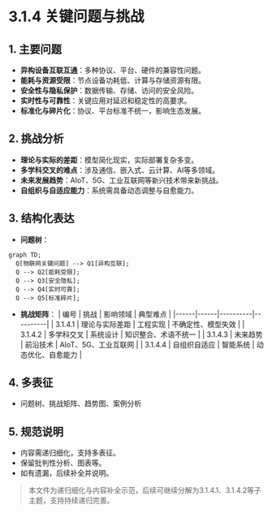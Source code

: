 # 3.1.4 关键问题与挑战

## 1. 主要问题

- **异构设备互联互通**：多种协议、平台、硬件的兼容性问题。
- **能耗与资源受限**：节点设备功耗低、计算与存储资源有限。
- **安全性与隐私保护**：数据传输、存储、访问的安全风险。
- **实时性与可靠性**：关键应用对延迟和稳定性的高要求。
- **标准化与碎片化**：协议、平台标准不统一，影响生态发展。

## 2. 挑战分析

- **理论与实际的差距**：模型简化现实，实际部署复杂多变。
- **多学科交叉的难点**：涉及通信、嵌入式、云计算、AI等多领域。
- **未来发展趋势**：AIoT、5G、工业互联网等新兴技术带来新挑战。
- **自组织与自适应能力**：系统需具备动态调整与自愈能力。

## 3. 结构化表达

- **问题树**：

```mermaid
graph TD;
  Q[物联网关键问题] --> Q1[异构互联];
  Q --> Q2[能耗受限];
  Q --> Q3[安全隐私];
  Q --> Q4[实时可靠];
  Q --> Q5[标准碎片];
```

- **挑战矩阵**：
| 编号 | 挑战 | 影响领域 | 典型难点 |
|------|------|----------|----------|
| 3.1.4.1 | 理论与实际差距 | 工程实现 | 不确定性、模型失效 |
| 3.1.4.2 | 多学科交叉 | 系统设计 | 知识整合、术语不统一 |
| 3.1.4.3 | 未来趋势 | 前沿技术 | AIoT、5G、工业互联网 |
| 3.1.4.4 | 自组织自适应 | 智能系统 | 动态优化、自愈能力 |

## 4. 多表征

- 问题树、挑战矩阵、趋势图、案例分析

## 5. 规范说明

- 内容需递归细化，支持多表征。
- 保留批判性分析、图表等。
- 如有遗漏，后续补全并说明。

> 本文件为递归细化与内容补全示范，后续可继续分解为3.1.4.1、3.1.4.2等子主题，支持持续递归完善。

